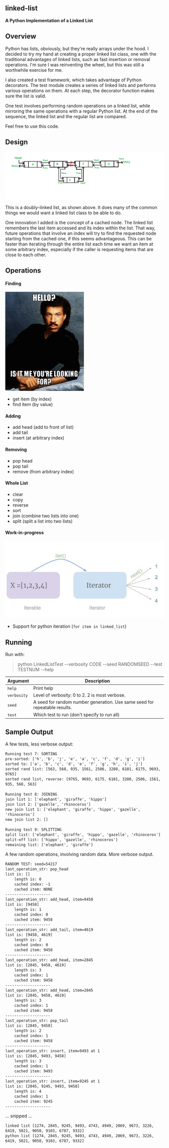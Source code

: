 ## linked-list

**A Python Implementation of a Linked List**

## Overview

Python has lists, obviously, but they're really arrays under the hood. I decided to try my hand at creating a proper linked list class, one with the traditional advantages of linked lists, such as fast insertion or removal operations. I'm sure I was reinventing the wheel, but this was still a worthwhile exercise for me.

I also created a test framework, which takes advantage of Python decorators. The test module creates a series of linked lists and performs various operations on them. At each step, the decorator function makes sure the list is valid.

One test involves performing random operations on a linked list, while mirroring the same operations with a regular Python list. At the end of the sequence, the linked list and the regular list are compared.

Feel free to use this code.

## Design

![](images/DoubleLinkedList.png) 

This is a doubly-linked list, as shown above. It does many of the common things we would want a linked list class to be able to do.

One innovation I added is the concept of a cached node. The linked list remembers the last item accessed and its index within the list. That way, future operations that involve an index will try to find the requested node starting from the cached one, if this seems advantageous. This can be faster than iterating through the entire list each time we want an item at some arbitrary index, especially if the caller is requesting items that are close to each other.

## Operations

#### Finding

![](images/IsItMeYoureLookingFor.jpg) 

* get item (by index)
* find item (by value)

#### Adding

* add head (add to front of list)
* add tail
* insert (at arbitrary index)

#### Removing

* pop head
* pop tail
* remove (from arbitrary index)

#### Whole List

* clear
* copy
* reverse
* sort
* join (combine two lists into one)
* split (split a list into two lists)

#### Work-in-progress

![](images/PythonIterator.jpg)

* Support for python iteration (`for item in linked_list`)

## Running

Run with:

> python LinkedListTest --verbosity CODE --seed RANDOMSEED --test TESTNUM --help

Argument | Description
---------|------------
`help` | Print help
`verbosity` | Level of verbosity: 0 to 2. 2 is most verbose.
`seed` | A seed for random number generation. Use same seed for repeatable results.
`test` | Which test to run (don't specify to run all)

## Sample Output

A few tests, less verbose output:

```
Running test 7: SORTING
pre-sorted: ['h', 'b', 'j', 'e', 'a', 'c', 'f', 'd', 'g', 'i']
sorted to: ['a', 'b', 'c', 'd', 'e', 'f', 'g', 'h', 'i', 'j']
sorted rand list: [563, 568, 935, 1561, 2506, 3280, 6101, 6175, 9693, 9765]
sorted rand list, reverse: [9765, 9693, 6175, 6101, 3280, 2506, 1561, 935, 568, 563]

Running test 8: JOINING
join list 1: ['elephant', 'giraffe', 'hippo']
join list 2: ['gazelle', 'rhinoceros']
new join list 1: ['elephant', 'giraffe', 'hippo', 'gazelle', 'rhinoceros']
new join list 2: []

Running test 9: SPLITTING
split list: ['elephant', 'giraffe', 'hippo', 'gazelle', 'rhinoceros']
split-off list: ['hippo', 'gazelle', 'rhinoceros']
remaining list: ['elephant', 'giraffe']
```

A few random operations, involving random data. More verbose output.

```
RANDOM TEST: seed=54217
last_operation_str: pop_head
list is: []
    length is: 0
    cached index: -1
    cached item: NONE
--------------------
last_operation_str: add_head, item=9458
list is: [9458]
    length is: 1
    cached index: 0
    cached item: 9458
--------------------
last_operation_str: add_tail, item=4619
list is: [9458, 4619]
    length is: 2
    cached index: 0
    cached item: 9458
--------------------
last_operation_str: add_head, item=2845
list is: [2845, 9458, 4619]
    length is: 3
    cached index: 1
    cached item: 9458
--------------------
last_operation_str: add_head, item=2845
list is: [2845, 9458, 4619]
    length is: 3
    cached index: 1
    cached item: 9458
--------------------
last_operation_str: pop_tail
list is: [2845, 9458]
    length is: 2
    cached index: 1
    cached item: 9458
--------------------
last_operation_str: insert, item=9493 at 1
list is: [2845, 9493, 9458]
    length is: 3
    cached index: 1
    cached item: 9493
--------------------
last_operation_str: insert, item=9245 at 1
list is: [2845, 9245, 9493, 9458]
    length is: 4
    cached index: 1
    cached item: 9245
--------------------
```
...
snipped
...
```
linked list [1274, 2845, 9245, 9493, 4743, 4949, 2069, 9673, 3226, 6419, 5021, 9050, 9103, 6787, 9332]
python list [1274, 2845, 9245, 9493, 4743, 4949, 2069, 9673, 3226, 6419, 5021, 9050, 9103, 6787, 9332]
```